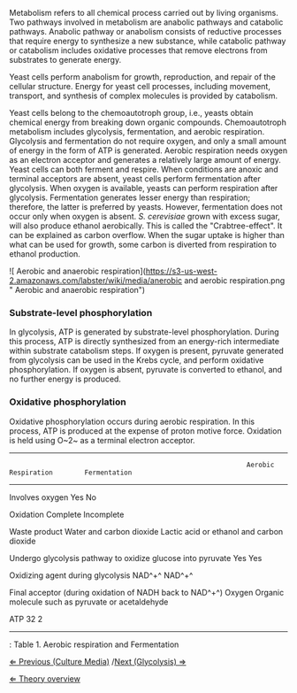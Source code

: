 Metabolism refers to all chemical process carried out by living
organisms. Two pathways involved in metabolism are anabolic pathways and
catabolic pathways. Anabolic pathway or anabolism consists of reductive
processes that require energy to synthesize a new substance, while
catabolic pathway or catabolism includes oxidative processes that remove
electrons from substrates to generate energy.

Yeast cells perform anabolism for growth, reproduction, and repair of
the cellular structure. Energy for yeast cell processes, including
movement, transport, and synthesis of complex molecules is provided by
catabolism.

Yeast cells belong to the chemoautotroph group, i.e., yeasts obtain
chemical energy from breaking down organic compounds. Chemoautotroph
metabolism includes glycolysis, fermentation, and aerobic respiration.
Glycolysis and fermentation do not require oxygen, and only a small
amount of energy in the form of ATP is generated. Aerobic respiration
needs oxygen as an electron acceptor and generates a relatively large
amount of energy. Yeast cells can both ferment and respire. When
conditions are anoxic and terminal acceptors are absent, yeast cells
perform fermentation after glycolysis. When oxygen is available, yeasts
can perform respiration after glycolysis. Fermentation generates lesser
energy than respiration; therefore, the latter is preferred by yeasts.
However, fermentation does not occur only when oxygen is absent. *S.
cerevisiae* grown with excess sugar, will also produce ethanol
aerobically. This is called the "Crabtree-effect". It can be explained
as carbon overflow. When the sugar uptake is higher than what can be
used for growth, some carbon is diverted from respiration to ethanol
production.

![ Aerobic and anaerobic respiration](https://s3-us-west-2.amazonaws.com/labster/wiki/media/anerobic and aerobic respiration.png " Aerobic and anaerobic respiration")

### Substrate-level phosphorylation

In glycolysis, ATP is generated by substrate-level phosphorylation.
During this process, ATP is directly synthesized from an energy-rich
intermediate within substrate catabolism steps. If oxygen is present,
pyruvate generated from glycolysis can be used in the Krebs cycle, and
perform oxidative phosphorylation. If oxygen is absent, pyruvate is
converted to ethanol, and no further energy is produced.

### Oxidative phosphorylation

Oxidative phosphorylation occurs during aerobic respiration. In this
process, ATP is produced at the expense of proton motive force.
Oxidation is held using O~2~ as a terminal electron acceptor.

  --------------------------------------------------------------------------------------------------------------------------------------------
                                                                Aerobic Respiration        Fermentation
                                                                                           
  ------------------------------------------------------------- -------------------------- ---------------------------------------------------
  Involves oxygen                                               Yes                        No
                                                                                           

  Oxidation                                                     Complete                   Incomplete
                                                                                           

  Waste product                                                 Water and carbon dioxide   Lactic acid or ethanol and carbon dioxide
                                                                                           

  Undergo glycolysis pathway to oxidize glucose into pyruvate   Yes                        Yes
                                                                                           

  Oxidizing agent during glycolysis                             NAD^+^                     NAD^+^
                                                                                           

  Final acceptor (during oxidation of NADH back to NAD^+^)      Oxygen                     Organic molecule such as pyruvate or acetaldehyde
                                                                                           

  ATP                                                           32                         2
                                                                                           
  --------------------------------------------------------------------------------------------------------------------------------------------

  : Table 1. Aerobic respiration and Fermentation

[⇐ Previous (Culture Media)](/wiki/Culture_Media "wikilink") /[Next
(Glycolysis) ⇒](/wiki/Glycolysis "wikilink")

[⇐ Theory overview](/wiki/Fermentation_Case "wikilink")

